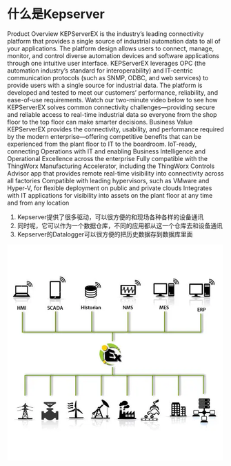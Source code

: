 # 什么是Kepserver

Product Overview KEPServerEX is the industry’s leading connectivity platform that provides a single source of industrial automation data to all of your applications. The platform design allows users to connect, manage, monitor, and control diverse automation devices and software applications through one intuitive user interface. KEPServerEX leverages OPC (the automation industry’s standard for interoperability) and IT-centric communication protocols (such as SNMP, ODBC, and web services) to provide users with a single source for industrial data. The platform is developed and tested to meet our customers’ performance, reliability, and ease-of-use requirements. Watch our two-minute video below to see how KEPServerEX solves common connectivity challenges—providing secure and reliable access to real-time industrial data so everyone from the shop floor to the top floor can make smarter decisions. Business Value KEPServerEX provides the connectivity, usability, and performance required by the modern enterprise—offering competitive benefits that can be experienced from the plant floor to IT to the boardroom. IoT-ready, connecting Operations with IT and enabling Business Intelligence and Operational Excellence across the enterprise Fully compatible with the ThingWorx Manufacturing Accelerator, including the ThingWorx Controls Advisor app that provides remote real-time visibility into connectivity across all factories Compatible with leading hypervisors, such as VMware and Hyper-V, for flexible deployment on public and private clouds Integrates with IT applications for visibility into assets on the plant floor at any time and from any location

1. Kepserver提供了很多驱动，可以很方便的和现场各种各样的设备通讯
2. 同时呢，它可以作为一个数据仓库，不同的应用都从这一个仓库去和设备通讯 
3. Kepserver的Datalogger可以很方便的把历史数据存到数据库里面

![image-20210906133755142](Imag/image-20210906133755142.png)

